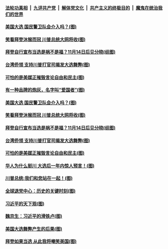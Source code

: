 ####  [法轮功真相](../../../../basic/blob/master/README.md?t=11120903) &nbsp;|&nbsp; [九评共产党](../../../../9ping.md/blob/master/README.md?t=11120903) &nbsp;|&nbsp; [解体党文化](../../../../jtdwh.md/blob/master/README.md?t=11120903)  &nbsp;|&nbsp; [共产主义的终极目的](../../../../gczydzjmd.md/blob/master/README.md?t=11120903) &nbsp;|&nbsp; [魔鬼在统治我们的世界](../../../../mgztzwmdsj.md/blob/master/README.md?t=11120903) 

#### [美国大选 国民警卫队会介入吗？(图)](../pages/p4/952254.md?t=11120903) 

#### [笑看拜登沐猴而冠 川普总统大网将收(图)](../pages/p4/952147.md?t=11120903) 

#### [拜登自行宣布当选是祸不是福？11月14日后见分晓(组图)](../pages/p4/952120.md?t=11120903) 

#### [台湾侨领 支持川普打官司揭发大选舞弊(图)](../pages/p4/952156.md?t=11120903) 

#### [可怕的是美媒正摧毁言论自由和民主(图)](../pages/p4/952153.md?t=11120903) 


#### [有一种品牌的炮灰，名字叫“爱国者”(图)](../pages/p4/952258.md?t=11120903) 

#### [美国大选 国民警卫队会介入吗？(图)](../pages/p4/952254.md?t=11120903) 



#### [笑看拜登沐猴而冠 川普总统大网将收(图)](../pages/p4/952147.md?t=11120903) 

#### [拜登自行宣布当选是祸不是福？11月14日后见分晓(组图)](../pages/p4/952120.md?t=11120903) 


#### [台湾侨领 支持川普打官司揭发大选舞弊(图)](../pages/p4/952156.md?t=11120903) 

#### [可怕的是美媒正摧毁言论自由和民主(图)](../pages/p4/952153.md?t=11120903) 

#### [华人为什么挺川 大选后一年内惊人预言！(图)](../pages/p4/952149.md?t=11120903) 

#### [川普总统:我们和您站在一起！(图)](../pages/p4/952139.md?t=11120903) 


#### [全球退党中心：历史的关键时刻(图)](../pages/p4/952196.md?t=11120903) 




#### [习近平的天下观(图)](../pages/p4/951999.md?t=11120903) 

#### [魏京生：习近平的滑铁卢(图)](../pages/p4/952005.md?t=11120903) 

#### [美国大选舞弊产生的后果(图)](../pages/p4/952004.md?t=11120903) 

#### [拜登如果当选 从此我将嘲笑美国(图)](../pages/p4/952003.md?t=11120903) 

